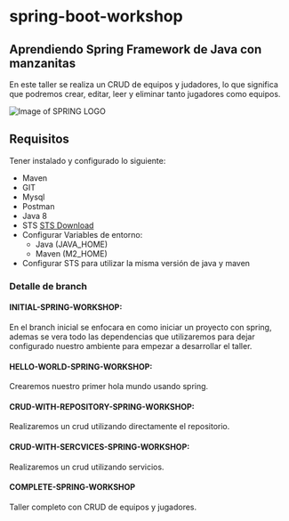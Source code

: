 # spring-boot-workshop
## Aprendiendo Spring Framework de Java con manzanitas
En este taller se realiza un CRUD de equipos y judadores, lo que significa que podremos crear, editar, leer y eliminar tanto jugadores como equipos.

![Image of SPRING LOGO](https://i2.wp.com/chrouki.com/wp-content/uploads/2018/01/spring-boot.png?resize=716%2C205)

## Requisitos
Tener instalado y configurado lo siguiente:
* Maven
* GIT
* Mysql
* Postman
* Java 8
* STS [STS Download](https://spring.io/tools/sts/all)
* Configurar Variables de entorno: 
  * Java (JAVA_HOME)
  * Maven (M2_HOME)
* Configurar STS para utilizar la misma versión de java y maven

### Detalle de branch

#### INITIAL-SPRING-WORKSHOP: 
En el branch inicial se enfocara en como iniciar un proyecto con spring, ademas se vera todo las dependencias que utilizaremos para dejar configurado nuestro ambiente para empezar a desarrollar el taller. 

#### HELLO-WORLD-SPRING-WORKSHOP:
Crearemos nuestro primer hola mundo usando spring.

#### CRUD-WITH-REPOSITORY-SPRING-WORKSHOP:
Realizaremos un crud utilizando directamente el repositorio.

#### CRUD-WITH-SERCVICES-SPRING-WORKSHOP:
Realizaremos un crud utilizando servicios.

#### COMPLETE-SPRING-WORKSHOP
Taller completo con CRUD de equipos y jugadores.


